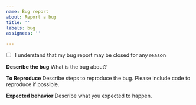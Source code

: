 ```yaml
---
name: Bug report
about: Report a bug
title: ''
labels: bug
assignees: ''

---
```


* [ ] I understand that my bug report may be closed for any reason

**Describe the bug**
What is the bug about?

**To Reproduce**
Describe steps to reproduce the bug. Please include code to reproduce if possible.

**Expected behavior**
Describe what you expected to happen.
